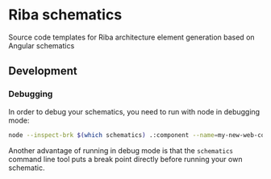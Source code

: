 # Riba schematics

Source code templates for Riba architecture element generation based on Angular schematics

## Development

### Debugging

In order to debug your schematics, you need to run with node in debugging mode:

```bash
node --inspect-brk $(which schematics) .:component --name=my-new-web-component --no-dry-run --spec --templateEngine="html" --language="ts" --sourceRoot="src"
```

Another advantage of running in debug mode is that the `schematics` command line tool puts a break point directly before running your own schematic.
